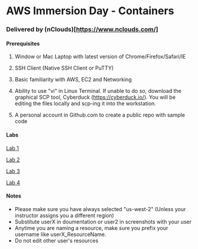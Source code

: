 # AWS Immersion Day - Containers

### Delivered by (nClouds)[https://www.nclouds.com/]

#### Prerequisites

1) Window or Mac Laptop with latest version of Chrome/Firefox/Safari/IE

2) SSH Client (Native SSH Client or PuTTY)

3) Basic familiarity with AWS, EC2 and Networking 

4) Ability to use "vi" in Linux Terminal. If unable to do so, download the graphical SCP tool, Cyberduck (https://cyberduck.io/). You will be editing the files locally and scp-ing it into the workstation.

5) A personal account in Github.com to create a public repo with sample code


#### Labs

[Lab 1](https://github.com/nclouds/immersion-day-eks/blob/master/lab1/README.md)

[Lab 2](https://github.com/nclouds/immersion-day-eks/blob/master/lab2/README.md)

[Lab 3](https://github.com/nclouds/immersion-day-eks/blob/master/lab3/README.md)

[Lab 4](https://github.com/nclouds/immersion-day-eks/blob/master/lab4/README.md)




#### Notes

* Please make sure you have always selected "us-west-2" (Unless your instructor assigns you a different region)
* Substitute userX in doumentation or user2 in screenshots with your user
* Anytime you are naming a resource, make sure you prefix your username like userX_ResourceName.
* Do not edit other user's resources

